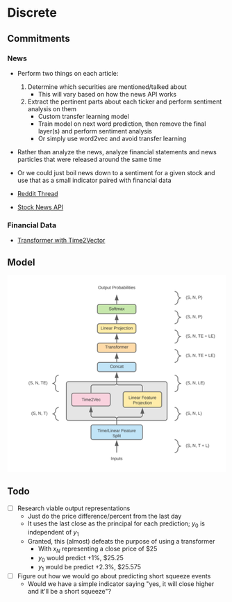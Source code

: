 # Discrete

## Commitments

### News

* Perform two things on each article:
    1. Determine which securities are mentioned/talked about
        * This will vary based on how the news API works
    2. Extract the pertinent parts about each ticker and perform sentiment
       analysis on them
        * Custom transfer learning model
        * Train model on next word prediction, then remove the final layer(s)
          and perform sentiment analysis
        * Or simply use word2vec and avoid transfer learning
* Rather than analyze the news, analyze financial statements and news particles
  that were released around the same time
* Or we could just boil news down to a sentiment for a given stock and use that
  as a small indicator paired with financial data

* [Reddit Thread](https://www.reddit.com/r/algotrading/comments/9dpxhm/looking_for_good_json_stock_news_api_feeds_free/)
* [Stock News API](https://stocknewsapi.com)

### Financial Data

* [Transformer with Time2Vector](https://towardsdatascience.com/stock-predictions-with-state-of-the-art-transformer-and-time-embeddings-3a4485237de6)

## Model
![Model Architecture](https://github.com/RyanElliott10/Discrete/blob/main/docs/img/architecture.svg)

## Todo
* [ ] Research viable output representations
	* Just do the price difference/percent from the last day
	* It uses the last close as the principal for each prediction; $y_0$ is independent of $y_1$
	* Granted, this (almost) defeats the purpose of using a transformer
		* With $x_N$ representing a close price of $25
		* $y_0$ would predict +1%, $25.25
		* $y_1$ would be predict +2.3%, $25.575
* [ ] Figure out how we would go about predicting short squeeze events
	* Would we have a simple indicator saying "yes, it will close higher and it'll be a short squeeze"?

